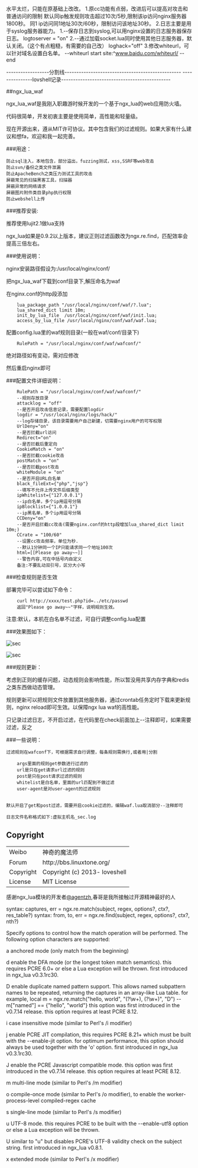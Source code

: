 水平太烂，只能在原基础上改改。
1.原cc功能有点弱，改进后可以提高对攻击和普通访问的限制
默认同ip触发规则攻击超过10次/5秒,限制该ip访问nginx服务器1800秒。
同1 ip访问同1地址30次/60秒，限制访问该地址30秒。
2.日志主要是用于syslog服务器能力。
1.--保存日志到syslog,可以用nginx设置的日志服务器保存日志。
logtoserver = "on"
2.--通过加载socket.lua同时使用其他日志服务器，默认关闭。（这个有点粗糙，有需要的自己改）
loghack="off"
3.修改whiteurl，可以针对域名设置白名单。
--whiteurl start
site:^www.baidu.com/whiteurl/
--end


------------------分割线-------------------------------------------------
---------------lovshell记录----------------------------------------------

##ngx_lua_waf

ngx_lua_waf是我刚入职趣游时候开发的一个基于ngx_lua的web应用防火墙。

代码很简单，开发初衷主要是使用简单，高性能和轻量级。

现在开源出来，遵从MIT许可协议。其中包含我们的过滤规则。如果大家有什么建议和想fa，欢迎和我一起完善。

###用途：
    	
	防止sql注入，本地包含，部分溢出，fuzzing测试，xss,SSRF等web攻击
	防止svn/备份之类文件泄漏
	防止ApacheBench之类压力测试工具的攻击
	屏蔽常见的扫描黑客工具，扫描器
	屏蔽异常的网络请求
	屏蔽图片附件类目录php执行权限
	防止webshell上传

###推荐安装:

推荐使用lujit2.1做lua支持

ngx_lua如果是0.9.2以上版本，建议正则过滤函数改为ngx.re.find，匹配效率会提高三倍左右。


###使用说明：

nginx安装路径假设为:/usr/local/nginx/conf/

把ngx_lua_waf下载到conf目录下,解压命名为waf

在nginx.conf的http段添加

		lua_package_path "/usr/local/nginx/conf/waf/?.lua";
        lua_shared_dict limit 10m;
        init_by_lua_file  /usr/local/nginx/conf/waf/init.lua; 
    	access_by_lua_file /usr/local/nginx/conf/waf/waf.lua;

配置config.lua里的waf规则目录(一般在waf/conf/目录下)

        RulePath = "/usr/local/nginx/conf/waf/wafconf/"

绝对路径如有变动，需对应修改

然后重启nginx即可


###配置文件详细说明：

    	RulePath = "/usr/local/nginx/conf/waf/wafconf/"
        --规则存放目录
        attacklog = "off"
        --是否开启攻击信息记录，需要配置logdir
        logdir = "/usr/local/nginx/logs/hack/"
        --log存储目录，该目录需要用户自己新建，切需要nginx用户的可写权限
        UrlDeny="on"
        --是否拦截url访问
        Redirect="on"
        --是否拦截后重定向
        CookieMatch = "on"
        --是否拦截cookie攻击
        postMatch = "on" 
        --是否拦截post攻击
        whiteModule = "on" 
        --是否开启URL白名单
        black_fileExt={"php","jsp"}
        --填写不允许上传文件后缀类型
        ipWhitelist={"127.0.0.1"}
        --ip白名单，多个ip用逗号分隔
        ipBlocklist={"1.0.0.1"}
        --ip黑名单，多个ip用逗号分隔
        CCDeny="on"
        --是否开启拦截cc攻击(需要nginx.conf的http段增加lua_shared_dict limit 10m;)
        CCrate = "100/60"
        --设置cc攻击频率，单位为秒.
        --默认1分钟同一个IP只能请求同一个地址100次
        html=[[Please go away~~]]
        --警告内容,可在中括号内自定义
        备注:不要乱动双引号，区分大小写
        
###检查规则是否生效

部署完毕可以尝试如下命令：        
  
        curl http://xxxx/test.php?id=../etc/passwd
        返回"Please go away~~"字样，说明规则生效。

注意:默认，本机在白名单不过滤，可自行调整config.lua配置


###效果图如下：

![sec](http://i.imgur.com/wTgOcm2.png)

![sec](http://i.imgur.com/DqU30au.png)

###规则更新：

考虑到正则的缓存问题，动态规则会影响性能，所以暂没用共享内存字典和redis之类东西做动态管理。

规则更新可以把规则文件放置到其他服务器，通过crontab任务定时下载来更新规则，nginx reload即可生效。以保障ngx lua waf的高性能。

只记录过滤日志，不开启过滤，在代码里在check前面加上--注释即可，如果需要过滤，反之

###一些说明：

	过滤规则在wafconf下，可根据需求自行调整，每条规则需换行,或者用|分割
	
		args里面的规则get参数进行过滤的
		url是只在get请求url过滤的规则		
		post是只在post请求过滤的规则		
		whitelist是白名单，里面的url匹配到不做过滤		
		user-agent是对user-agent的过滤规则
	

	默认开启了get和post过滤，需要开启cookie过滤的，编辑waf.lua取消部分--注释即可
	
	日志文件名称格式如下:虚拟主机名_sec.log


## Copyright

<table>
  <tr>
    <td>Weibo</td><td>神奇的魔法师</td>
  </tr>
  <tr>
    <td>Forum</td><td>http://bbs.linuxtone.org/</td>
  </tr>
  <tr>
    <td>Copyright</td><td>Copyright (c) 2013- loveshell</td>
  </tr>
  <tr>
    <td>License</td><td>MIT License</td>
  </tr>
</table>
	
感谢ngx_lua模块的开发者[@agentzh](https://github.com/agentzh/),春哥是我所接触过开源精神最好的人


syntax: captures, err = ngx.re.match(subject, regex, options?, ctx?, res_table?)
syntax: from, to, err = ngx.re.find(subject, regex, options?, ctx?, nth?)

Specify options to control how the match operation will be performed. The following option characters are supported:

a             anchored mode (only match from the beginning)

d             enable the DFA mode (or the longest token match semantics).
              this requires PCRE 6.0+ or else a Lua exception will be thrown.
              first introduced in ngx_lua v0.3.1rc30.

D             enable duplicate named pattern support. This allows named
              subpattern names to be repeated, returning the captures in
              an array-like Lua table. for example,
                local m = ngx.re.match("hello, world",
                                       "(?<named>\w+), (?<named>\w+)",
                                       "D")
                -- m["named"] == {"hello", "world"}
              this option was first introduced in the v0.7.14 release.
              this option requires at least PCRE 8.12.

i             case insensitive mode (similar to Perl's /i modifier)

j             enable PCRE JIT compilation, this requires PCRE 8.21+ which
              must be built with the --enable-jit option. for optimum performance,
              this option should always be used together with the 'o' option.
              first introduced in ngx_lua v0.3.1rc30.

J             enable the PCRE Javascript compatible mode. this option was
              first introduced in the v0.7.14 release. this option requires
              at least PCRE 8.12.

m             multi-line mode (similar to Perl's /m modifier)

o             compile-once mode (similar to Perl's /o modifier),
              to enable the worker-process-level compiled-regex cache

s             single-line mode (similar to Perl's /s modifier)

u             UTF-8 mode. this requires PCRE to be built with
              the --enable-utf8 option or else a Lua exception will be thrown.

U             similar to "u" but disables PCRE's UTF-8 validity check on
              the subject string. first introduced in ngx_lua v0.8.1.

x             extended mode (similar to Perl's /x modifier)

